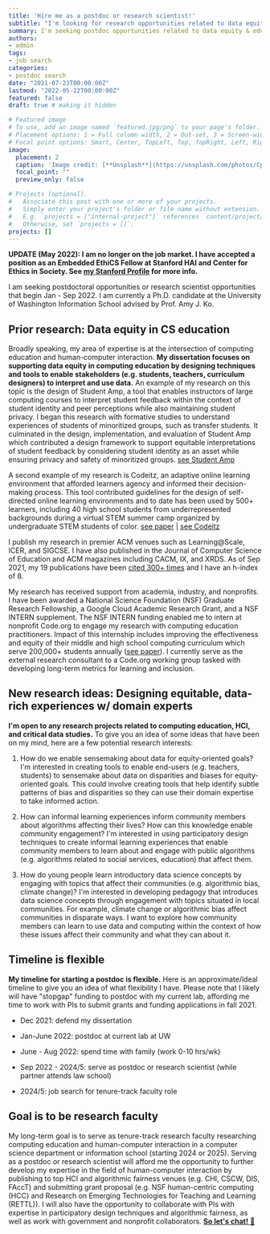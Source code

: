 ```yaml
---
title: 'Hire me as a postdoc or research scientist!'
subtitle: "I'm looking for research opportunities related to data equity & education."
summary: I'm seeking postdoc opportunities related to data equity & education!
authors:
- admin
tags:
- job search
categories:
- postdoc search
date: "2021-07-23T00:00:00Z"
lastmod: "2022-05-22T00:00:00Z"
featured: false
draft: true # making it hidden

# Featured image
# To use, add an image named `featured.jpg/png` to your page's folder.
# Placement options: 1 = Full column width, 2 = Out-set, 3 = Screen-width
# Focal point options: Smart, Center, TopLeft, Top, TopRight, Left, Right, BottomLeft, Bottom, BottomRight
image:
  placement: 2
  caption: 'Image credit: [**Unsplash**](https://unsplash.com/photos/CpkOjOcXdUY)'
  focal_point: ""
  preview_only: false

# Projects (optional).
#   Associate this post with one or more of your projects.
#   Simply enter your project's folder or file name without extension.
#   E.g. `projects = ["internal-project"]` references `content/project/deep-learning/index.md`.
#   Otherwise, set `projects = []`.
projects: []
---
```


**UPDATE (May 2022): I am no longer on the job market. I have accepted a position as an Embedded EthiCS Fellow at Stanford HAI and Center for Ethics in Society. See [my Stanford Profile](https://profiles.stanford.edu/benjixie) for more info.**

I am seeking postdoctoral opportunities or research scientist opportunities that begin Jan - Sep 2022. I am currently a Ph.D. candidate at the University of Washington Information School advised by Prof. Amy J. Ko.

## Prior research: Data equity in CS education

Broadly speaking, my area of expertise is at the intersection of computing education and human-computer interaction. **My dissertation focuses on supporting data equity in computing education by designing techniques and tools to enable stakeholders (e.g. students, teachers, curriculum designers) to interpret and use data.** An example of my research on this topic is the design of Student Amp, a tool that enables instructors of large computing courses to interpret student feedback within the context of student identity and peer perceptions while also maintaining student privacy.  I began this research with formative studies to understand experiences of students of minoritized groups, such as transfer students. It culminated in the design, implementation, and evaluation of Student Amp which contributed a design framework to support equitable interpretations of student feedback by considering student identity as an asset while ensuring privacy and safety of minoritized groups. [see Student Amp](https://studentamp.com/)

A second example of my research is Codeitz, an adaptive online learning environment that afforded learners agency and informed their decision-making process. This tool contributed guidelines for the design of self-directed online learning environments and to date has been used by 500+ learners, including 40 high school students from underrepresented backgrounds during a virtual STEM summer camp organized by undergraduate STEM students of color. 
[see paper](/publication/las-2020/) | [see Codeitz](https://codeitz.com/)

I publish my research in premier ACM venues such as Learning@Scale, ICER, and SIGCSE. I have also published in the Journal of Computer Science of Education and ACM magazines including CACM, IX, and XRDS. As of Sep 2021, my 19 publications have been [cited 300+ times](https://scholar.google.com/citations?user=rNbFbg8AAAAJ&hl=en) and I have an h-index of 8.

My research has received support from academia, industry, and nonprofits. I have been awarded a National Science Foundation (NSF) Graduate Research Fellowship, a Google Cloud Academic Research Grant, and a NSF INTERN supplement. The NSF INTERN funding enabled me to intern at nonprofit Code.org to engage my research with computing education practitioners. Impact of this internship includes improving the effectiveness and equity of their middle and high school computing curriculum which serve 200,000+ students annually ([see paper](/publication/las-2021/)). I currently serve as the external research consultant to a Code.org working group tasked with developing long-term metrics for learning and inclusion.

## New research ideas: Designing equitable, data-rich experiences w/ domain experts

**I'm open to any research projects related to computing education, HCI, and critical data studies.** To give you an idea of some ideas that have been on my mind, here are a few potential research interests:

1. How do we enable sensemaking about data for equity-oriented goals? I'm interested in creating tools to enable end-users (e.g. teachers, students) to sensemake about data on disparities and biases for equity-oriented goals. This could involve creating tools that help identify subtle patterns of bias and disparities so they can use their domain expertise to take informed action.

2. How can informal learning experiences inform community members about algorithms affecting their lives? How can this knowledge enable community engagement? I'm interested in using participatory design techniques to create informal learning experiences that enable community members to learn about and engage with public algorithms (e.g. algorithms related to social services, education) that affect them.

3. How do young people learn introductory data science concepts by engaging with topics that affect their communities (e.g. algorithmic bias, climate change)? I'm interested in developing pedagogy that introduces data science concepts through engagement with topics situated in local communities. For example, climate change or algorithmic bias affect communities in disparate ways. I want to explore how community members can learn to use data and computing within the context of how these issues affect their community and what they can about it.


## Timeline is flexible

**My timeline for starting a postdoc is flexible.** Here is an approximate/ideal timeline to give you an idea of what flexibility I have. Please note that I likely will have "stopgap" funding to postdoc with my current lab, affording me time to work with PIs to submit grants and funding applications in fall 2021.

- Dec 2021: defend my dissertation

- Jan-June 2022: postdoc at current lab at UW

- June - Aug 2022: spend time with family (work 0-10 hrs/wk)

- Sep 2022 - 2024/5: serve as postdoc or research scientist (while partner attends law school)

- 2024/5: job search for tenure-track faculty role

## Goal is to be research faculty

My long-term goal is to serve as tenure-track research faculty researching computing education and human-computer interaction in a computer science department or information school (starting 2024 or 2025). Serving as a postdoc or research scientist will afford me the opportunity to further develop my expertise in the field of human-computer interaction by publishing to top HCI and algorithmic fairness venues (e.g. CHI, CSCW, DIS, FAccT) and submitting grant proposal (e.g. NSF human-centric computing (HCC) and Research on Emerging Technologies for Teaching and Learning (RETTL)). I will also have the opportunity to collaborate with PIs with expertise in participatory design techniques and algorithmic fairness, as well as work with government and nonprofit collaborators. [**So let's chat!** 💬 ](/#contact)